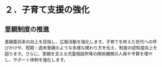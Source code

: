 # ２．子育て支援の強化

## 里親制度の推進

里親委託率の向上を目指し、広報活動を強化します。子育てを終えた世代への呼びかけや、短期・週末里親のような多様な関わり方を伝え、制度の認知度向上を図ります。さらに、里親を支える児童相談所等の関係機関の人員や予算を増やし、サポート体制を強化します。